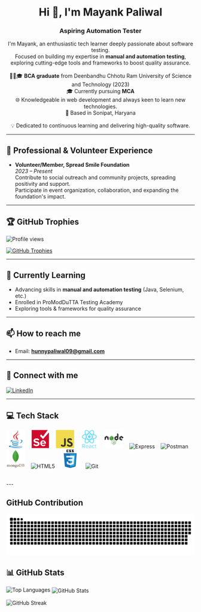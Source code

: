 <h1 align="center">Hi 👋, I'm Mayank Paliwal</h1>
<h3 align="center">Aspiring Automation Tester</h3>

<p align="center">
  I'm Mayank, an enthusiastic tech learner deeply passionate about software testing.<br>
  Focused on building my expertise in <b>manual and automation testing</b>, exploring cutting-edge tools and frameworks to boost quality assurance.<br>
  <br>
  👨🏼🎓 <b>BCA graduate</b> from Deenbandhu Chhotu Ram University of Science and Technology (2023)<br>
  🎓 Currently pursuing <b>MCA</b><br>
  🌐 Knowledgeable in web development and always keen to learn new technologies.<br>
  📍 Based in Sonipat, Haryana<br>
  <br>
  💡 Dedicated to continuous learning and delivering high-quality software.
</p>

---

<h2 align="left">👥 Professional & Volunteer Experience</h2>

<ul>
  <li>
    <b>Volunteer/Member, Spread Smile Foundation</b> <br>
    <i>2023 – Present</i><br>
    Contribute to social outreach and community projects, spreading positivity and support.<br>
    Participate in event organization, collaboration, and expanding the foundation's impact.
  </li>
</ul>

---

<h2 align="left">🏆 GitHub Trophies</h2>
<p align="left">
  <img src="https://komarev.com/ghpvc/?username=mayankpaliwal09&label=Profile%20views&color=0e75b6&style=flat" alt="Profile views" />
</p>
<p align="left">
  <a href="https://github.com/ryo-ma/github-profile-trophy">
    <img src="https://github-profile-trophy.vercel.app/?username=mayankpaliwal09" alt="GitHub Trophies"/>
  </a>
</p>

---

<h2 align="left">🌱 Currently Learning</h2>

- Advancing skills in **manual and automation testing** (Java, Selenium, etc.)
- Enrolled in ProModDuTTA Testing Academy
- Exploring tools & frameworks for quality assurance

---

<h2 align="left">📫 How to reach me</h2>

- Email: <b>hunnypaliwal09@gmail.com</b>

---

<h2 align="left">🔗 Connect with me</h2>
<p align="left">
  <a href="https://linkedin.com/in/mayank-paliwal-190390334" target="_blank">
    <img align="center" src="https://raw.githubusercontent.com/rahuldkjain/github-profile-readme-generator/master/src/images/icons/Social/linked-in-alt.svg" alt="LinkedIn" height="30" width="40" />
  </a>
</p>

---

<h2 align="left">💻 Tech Stack</h2>
<p align="left">
  <img src="https://raw.githubusercontent.com/devicons/devicon/master/icons/java/java-original.svg" alt="Java" width="50" height="50"/>&nbsp;&nbsp;&nbsp;
  <img src="https://raw.githubusercontent.com/devicons/devicon/master/icons/selenium/selenium-original.svg" alt="Selenium" width="50" height="50"/>&nbsp;&nbsp;&nbsp;
  <img src="https://raw.githubusercontent.com/devicons/devicon/master/icons/javascript/javascript-original.svg" alt="JavaScript" width="50" height="50"/>&nbsp;&nbsp;&nbsp;
  <img src="https://raw.githubusercontent.com/devicons/devicon/master/icons/react/react-original-wordmark.svg" alt="React" width="50" height="50"/>&nbsp;&nbsp;&nbsp;
  <img src="https://raw.githubusercontent.com/devicons/devicon/master/icons/nodejs/nodejs-original-wordmark.svg" alt="Node.js" width="50" height="50"/>&nbsp;&nbsp;&nbsp;
  <img src="https://user-gen-media-assets.s3.amazonaws.com/gpt4o_images/e85680c2-4d4a-4325-9ee7-d59daafebe3f.png" alt="Express" width="50" height="50" />&nbsp;&nbsp;&nbsp;
  <img src="https://www.vectorlogo.zone/logos/getpostman/getpostman-icon.svg" alt="Postman" width="50" height="50"/>&nbsp;&nbsp;&nbsp;
  <img src="https://raw.githubusercontent.com/devicons/devicon/master/icons/mongodb/mongodb-original-wordmark.svg" alt="MongoDB" width="50" height="50"/>&nbsp;&nbsp;&nbsp;
  <img src="https://www.w3.org/html/logo/downloads/HTML5_Logo_512.png" alt="HTML5" width="50" height="50"/>&nbsp;&nbsp;&nbsp;
  <img src="https://raw.githubusercontent.com/devicons/devicon/master/icons/css3/css3-original-wordmark.svg" alt="CSS3" width="50" height="50"/>&nbsp;&nbsp;&nbsp;
  <img src="https://www.vectorlogo.zone/logos/git-scm/git-scm-icon.svg" alt="Git" width="50" height="50"/>&nbsp;&nbsp;&nbsp;
</p>
<br/>
---
<h2 align="left">GitHub Contribution</h2>
<p align="center">
  <img src="https://raw.githubusercontent.com/AuTeLipi/AuTeLipi/output/github-snake.svg" alt="GitHub Snake Animation"/>
</p>





<h2 align="left">📊 GitHub Stats</h2>
<p><img align="left" src="https://github-readme-stats.vercel.app/api/top-langs?username=mayankpaliwal09&show_icons=true&locale=en&layout=compact" alt="Top Languages" /></p>
<p>&nbsp;<img align="center" src="https://github-readme-stats.vercel.app/api?username=mayankpaliwal09&show_icons=true&locale=en" alt="GitHub Stats" /></p>
<p><img align="center" src="https://streak-stats.demolab.com/?user=mayankpaliwal09" alt="GitHub Streak" /></p>


